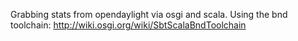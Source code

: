 Grabbing stats from opendaylight via osgi and scala.  Using the bnd toolchain:
http://wiki.osgi.org/wiki/SbtScalaBndToolchain
